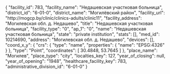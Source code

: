 {
    "facility_id": 783,
    "facility_name": "Недашевская участковая больница",
    "district_id": "6-01-0",
    "district_name": "Могилёвский район",
    "facility_url": "http:\/\/mogcp.by\/clinic\/clinics-adults\/clinic11",
    "facility_address": "Могилевская обл. д. Недашево",
    "title": "Недашевская участковая больница",
    "facility_type": "0",
    "ap_1": "0",
    "name": "Недашевская участковая больница",
    "state": "private institution",
    "stats": [],
    "med_id": 10214690,
    "address": "Могилевская обл. д. Недашево",
    "devices": [],
    "coord_x_y": {
        "crs": {
            "type": "name",
            "properties": {
                "name": "EPSG:4326"
            }
        },
        "type": "Point",
        "coordinates": [
            30.4848,
            53.7645
        ]
    },
    "place_name": "Могилев",
    "place_type": "city",
    "localties_key": 127,
    "year_of_closing": null,
    "year_of_opening": "1948",
    "healthcare_facility_key": 783,
    "administrative_division_id": "6-01-0"
}